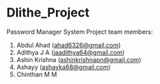 # Dlithe_Project
Password Manager System
Project team members:
1. Abdul Ahad (ahad6326@gmail.com)
2. Adithya J A (jaadithya64@gmail.com)
3. Ashin Krishna (ashinkrishnapn@gmail.com)
4. Ashayy   (ashayka68@gmail.com)
5. Chinthan M M
